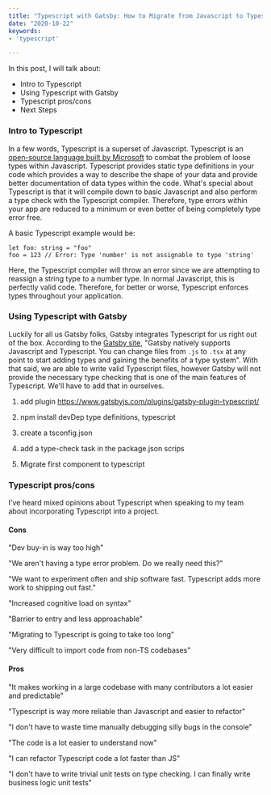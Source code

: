 ```yaml
---
title: "Typescript with Gatsby: How to Migrate from Javascript to Typescript"
date: "2020-10-22"
keywords:
- 'typescript'

---
```


In this post, I will talk about:

* Intro to Typescript
* Using Typescript with Gatsby
* Typescript pros/cons
* Next Steps

### Intro to Typescript

In a few words, Typescript is a superset of Javascript. Typescript is an [open-source language built by Microsoft](https://www.typescriptlang.org/) to combat the problem of loose types within Javascript. Typescript provides static type definitions in your code which provides a way to describe the shape of your data and provide better documentation of data types within the code. What's special about Typescript is that it will compile down to basic Javascript and also perform a type check with the Typescript compiler. Therefore, type errors within your app are reduced to a minimum or even better of being completely type error free.

A basic Typescript example would be:
```
let foo: string = "foo"
foo = 123 // Error: Type 'number' is not assignable to type 'string'
```

Here, the Typescript compiler will throw an error since we are attempting to reassign a string type to a number type. In normal Javascript, this is perfectly valid code. Therefore, for better or worse, Typescript enforces types throughout your application.

### Using Typescript with Gatsby

Luckily for all us Gatsby folks, Gatsby integrates Typescript for us right out of the box. According to the [Gatsby site](https://www.gatsbyjs.com/docs/typescript/), "Gatsby natively supports Javascript and Typescript. You can change files from `.js` to `.tsx` at any point to start adding types and gaining the benefits of a type system". With that said, we are able to write valid Typescript files, however Gatsby will not provide the necessary type checking that is one of the main features of Typescript. We'll have to add that in ourselves.

1. add plugin https://www.gatsbyjs.com/plugins/gatsby-plugin-typescript/

2. npm install devDep type definitions, typescript

3. create a tsconfig.json

4. add a type-check task in the package.json scrips 

5. Migrate first component to typescript


### Typescript pros/cons

I've heard mixed opinions about Typescript when speaking to my team about incorporating Typescript into a project.

#### Cons
"Dev buy-in is way too high"

"We aren't having a type error problem. Do we really need this?"

"We want to experiment often and ship software fast. Typescript adds more work to shipping out fast."

"Increased cognitive load on syntax"

"Barrier to entry and less approachable"

"Migrating to Typescript is going to take too long"

"Very difficult to import code from non-TS codebases"


#### Pros

"It makes working in a large codebase with many contributors a lot easier and predictable"

"Typescript is way more reliable than Javascript and easier to refactor"

"I don't have to waste time manually debugging silly bugs in the console"

"The code is a lot easier to understand now"

"I can refactor Typescript code a lot faster than JS"

"I don't have to write trivial unit tests on type checking. I can finally write business logic unit tests"

